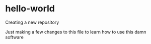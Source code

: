 # hello-world
Creating a new repository

Just making a few changes to this file to learn how to use this damn software
